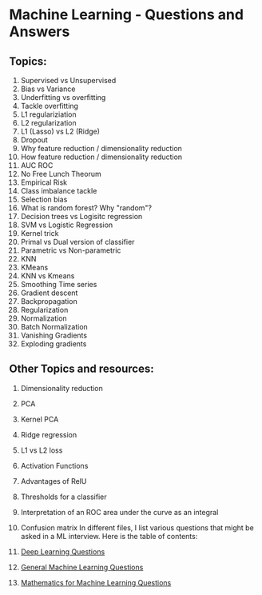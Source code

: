 # Machine Learning - Questions and Answers

## Topics:
1. Supervised vs Unsupervised
2. Bias vs Variance
3. Underfitting vs overfitting
4. Tackle overfitting
5. L1 regulariziation
6. L2 regularization
7. L1 (Lasso) vs L2 (Ridge)
8. Dropout
9. Why feature reduction / dimensionality reduction
10. How feature reduction / dimensionality reduction
11. AUC ROC
12. No Free Lunch Theorum
13. Empirical Risk
14. Class imbalance tackle
15. Selection bias
16. What is random forest? Why "random"?
17. Decision trees vs Logisitc regression
18. SVM vs Logistic Regression
19. Kernel trick
20. Primal vs Dual version of classifier
21. Parametric vs Non-parametric
22. KNN 
23. KMeans
24. KNN vs Kmeans
25. Smoothing Time series
26. Gradient descent
27. Backpropagation
28. Regularization
29. Normalization
30. Batch Normalization
31. Vanishing Gradients
32. Exploding gradients

## Other Topics and resources:
1. Dimensionality reduction
2. PCA
3. Kernel PCA
4. Ridge regression
5. L1 vs L2 loss
6. Activation Functions
7. Advantages of RelU
8. Thresholds for a classifier
9. Interpretation of an ROC area under the curve as an integral
10. Confusion matrix
In different files, I list various questions that might be asked in a ML interview. Here is the table of contents:

1. [Deep Learning Questions](https://github.com/Sroy20/machine-learning-interview-questions/blob/master/list_of_questions_deep_learning.md)
2. [General Machine Learning Questions](https://github.com/Sroy20/machine-learning-interview-questions/blob/master/list_of_questions_machine_learning.md)
3. [Mathematics for Machine Learning Questions](https://github.com/Sroy20/machine-learning-interview-questions/blob/master/list_of_questions_mathematics.md)
